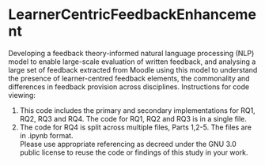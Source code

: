 # LearnerCentricFeedbackEnhancement
Developing a feedback theory-informed natural language processing (NLP) model to enable large-scale evaluation of written feedback, and analysing a large set of feedback extracted from Moodle using this model to understand the presence of learner-centred feedback elements, the commonality and differences in feedback provision across disciplines. Instructions for code viewing:<br>
1. This code includes the primary and secondary implementations for RQ1, RQ2, RQ3 and RQ4. The code for RQ1, RQ2 and RQ3 is in a single file.<br>
2. The code for RQ4 is split across multiple files, Parts 1,2-5. The files are in .ipynb format.<br>
Please use appropriate referencing as decreed under the GNU 3.0 public license to reuse the code or findings of this study in your work.
